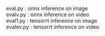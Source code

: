 eval.py : onnx inference on image   
evalv.py : onnx inference on video  
eval1.py : tensorrt inference on image  
evalev.py : tensorrt inference on video  
